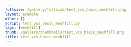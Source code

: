 ```yaml
---
fullsize: /gallery/fullsize/test_vcs_basic_meshfill.png
layout: example
other: []
script: test_vcs_basic_meshfill.py
tags: [meshfill]
thumb: /gallery/thumbnails/test_vcs_basic_meshfill.png
title: test_vcs_basic_meshfill
---
```

